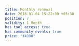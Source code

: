 ```yaml
---
title: Monthly renewal
date: 2018-01-04 15:22:00 +05:30
position: 7
validity: 1 Month
has tool access: true
has community events: true
price: "₹4900"
---
```


